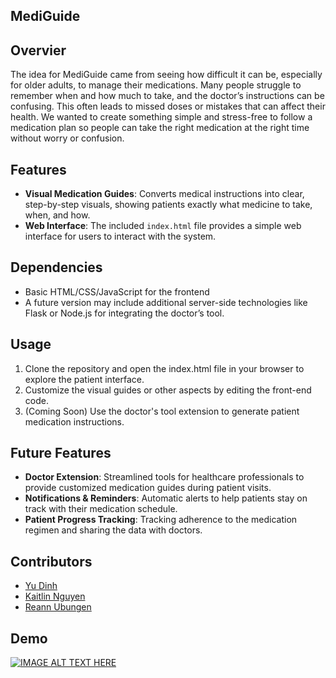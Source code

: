## MediGuide

## Overvier

The idea for MediGuide came from seeing how difficult it can be, especially for older adults, to manage their medications. Many people struggle to remember when and how much to take, and the doctor’s instructions can be confusing. This often leads to missed doses or mistakes that can affect their health. We wanted to create something simple and stress-free to follow a medication plan so people can take the right medication at the right time without worry or confusion.

## Features
- **Visual Medication Guides**: Converts medical instructions into clear, step-by-step visuals, showing patients exactly what medicine to take, when, and how.
- **Web Interface**: The included `index.html` file provides a simple web interface for users to interact with the system.

## Dependencies
- Basic HTML/CSS/JavaScript for the frontend
- A future version may include additional server-side technologies like Flask or Node.js for integrating the doctor’s tool.

## Usage
1. Clone the repository and open the index.html file in your browser to explore the patient interface.
2. Customize the visual guides or other aspects by editing the front-end code.
3. (Coming Soon) Use the doctor's tool extension to generate patient medication instructions.

## Future Features
- **Doctor Extension**: Streamlined tools for healthcare professionals to provide customized medication guides during patient visits.
- **Notifications & Reminders**: Automatic alerts to help patients stay on track with their medication schedule.
- **Patient Progress Tracking**: Tracking adherence to the medication regimen and sharing the data with doctors.

## Contributors
- [Yu Dinh](https://www.linkedin.com/in/dudinh1/)
- [Kaitlin Nguyen](https://www.linkedin.com/in/kaitlin-nguyen-57201620a/)
- [Reann Ubungen](https://www.linkedin.com/in/reannubungen/)

## Demo
[![IMAGE ALT TEXT HERE](https://img.youtube.com/vi/oGuZSHe6BY0/0.jpg)](https://www.youtube.com/watch?v=oGuZSHe6BY0)
